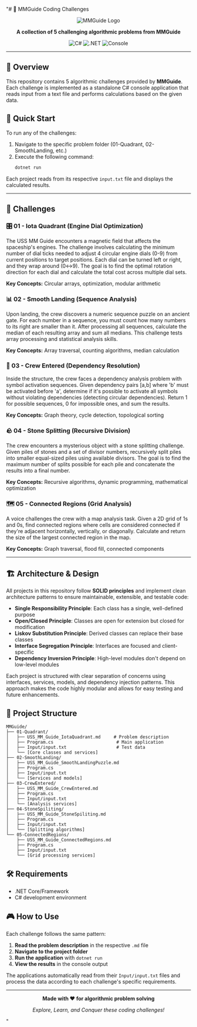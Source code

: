 "# 🚀 MMGuide Coding Challenges

<div align="center">

![MMGuide Logo](https://mmguide.nl/wp-content/uploads/2020/12/Logo-Without-Slogan-bigger-logo-1.png)

**A collection of 5 challenging algorithmic problems from MMGuide**

![C#](https://img.shields.io/badge/C%23-239120?style=for-the-badge&logo=c-sharp&logoColor=white)
![.NET](https://img.shields.io/badge/.NET-5C2D91?style=for-the-badge&logo=.net&logoColor=white)
![Console](https://img.shields.io/badge/Console-000000?style=for-the-badge&logo=windows-terminal&logoColor=white)

</div>

---

## 📖 Overview

This repository contains 5 algorithmic challenges provided by **MMGuide**. Each challenge is implemented as a standalone C# console application that reads input from a text file and performs calculations based on the given data.

## 🚀 Quick Start

To run any of the challenges:

1. Navigate to the specific problem folder (01-Quadrant, 02-SmoothLanding, etc.)
2. Execute the following command:
   ```bash
   dotnet run
   ```

Each project reads from its respective `input.txt` file and displays the calculated results.

---

## 🎯 Challenges

### 🎛️ 01 - Iota Quadrant (Engine Dial Optimization)

The USS MM Guide encounters a magnetic field that affects the spaceship's engines. The challenge involves calculating the minimum number of dial ticks needed to adjust 4 circular engine dials (0-9) from current positions to target positions. Each dial can be turned left or right, and they wrap around (0↔9). The goal is to find the optimal rotation direction for each dial and calculate the total cost across multiple dial sets.

**Key Concepts:** Circular arrays, optimization, modular arithmetic

### 📊 02 - Smooth Landing (Sequence Analysis)

Upon landing, the crew discovers a numeric sequence puzzle on an ancient gate. For each number in a sequence, you must count how many numbers to its right are smaller than it. After processing all sequences, calculate the median of each resulting array and sum all medians. This challenge tests array processing and statistical analysis skills.

**Key Concepts:** Array traversal, counting algorithms, median calculation

### 🔗 03 - Crew Entered (Dependency Resolution)

Inside the structure, the crew faces a dependency analysis problem with symbol activation sequences. Given dependency pairs [a,b] where 'b' must be activated before 'a', determine if it's possible to activate all symbols without violating dependencies (detecting circular dependencies). Return 1 for possible sequences, 0 for impossible ones, and sum the results.

**Key Concepts:** Graph theory, cycle detection, topological sorting

### 🪨 04 - Stone Splitting (Recursive Division)

The crew encounters a mysterious object with a stone splitting challenge. Given piles of stones and a set of divisor numbers, recursively split piles into smaller equal-sized piles using available divisors. The goal is to find the maximum number of splits possible for each pile and concatenate the results into a final number.

**Key Concepts:** Recursive algorithms, dynamic programming, mathematical optimization

### 🗺️ 05 - Connected Regions (Grid Analysis)

A voice challenges the crew with a map analysis task. Given a 2D grid of 1s and 0s, find connected regions where cells are considered connected if they're adjacent horizontally, vertically, or diagonally. Calculate and return the size of the largest connected region in the map.

**Key Concepts:** Graph traversal, flood fill, connected components

---

## 🏗️ Architecture & Design

All projects in this repository follow **SOLID principles** and implement clean architecture patterns to ensure maintainable, extensible, and testable code:

- **Single Responsibility Principle**: Each class has a single, well-defined purpose
- **Open/Closed Principle**: Classes are open for extension but closed for modification
- **Liskov Substitution Principle**: Derived classes can replace their base classes
- **Interface Segregation Principle**: Interfaces are focused and client-specific
- **Dependency Inversion Principle**: High-level modules don't depend on low-level modules

Each project is structured with clear separation of concerns using interfaces, services, models, and dependency injection patterns. This approach makes the code highly modular and allows for easy testing and future enhancements.

## 📁 Project Structure

```
MMGuide/
├── 01-Quadrant/
│   ├── USS_MM_Guide_IotaQuadrant.md     # Problem description
│   ├── Program.cs                        # Main application
│   ├── Input/input.txt                   # Test data
│   └── [Core classes and services]
├── 02-SmoothLanding/
│   ├── USS_MM_Guide_SmoothLandingPuzzle.md
│   ├── Program.cs
│   ├── Input/input.txt
│   └── [Services and models]
├── 03-CrewEntered/
│   ├── USS_MM_Guide_CrewEntered.md
│   ├── Program.cs
│   ├── Input/input.txt
│   └── [Analysis services]
├── 04-StoneSpiliting/
│   ├── USS_MM_Guide_StoneSpiliting.md
│   ├── Program.cs
│   ├── Input/input.txt
│   └── [Splitting algorithms]
└── 05-ConnectedRegions/
    ├── USS_MM_Guide_ConnectedRegions.md
    ├── Program.cs
    ├── Input/input.txt
    └── [Grid processing services]
```

## 🛠️ Requirements

- .NET Core/Framework
- C# development environment

## 🎮 How to Use

Each challenge follows the same pattern:

1. **Read the problem description** in the respective `.md` file
2. **Navigate to the project folder**
3. **Run the application** with `dotnet run`
4. **View the results** in the console output

The applications automatically read from their `Input/input.txt` files and process the data according to each challenge's specific requirements.

---

<div align="center">

**Made with ❤️ for algorithmic problem solving**

*Explore, Learn, and Conquer these coding challenges!*

</div>" 
